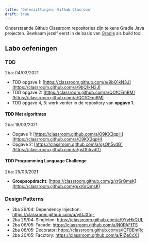 ```yaml
---
title: 'Oefenzittingen: Github Clasroom'
draft: true
---
```


Onderstaande Github Classroom repositories zijn telkens Gradle Java projecten. Bewkaam jezelf eerst in de basis van [Gradle](/dependency-management/gradle) als build tool.

## <a name="oef"></a>Labo oefeningen

### TDD

2ba: 04/03/2021

- TDD opgave 1: [https://classroom.github.com/a/9bQ1kN3J](https://classroom.github.com/a/9bQ1kN3J)
- TDD opgave 2: [https://classroom.github.com/a/QOfCEmRM](https://classroom.github.com/a/QOfCEmRM)
- TDD opgave 4, 5: werk verder in de repository van **opgave 1**.

#### TDD Met algoritmes

2ba: 18/03/2021

- Opgave 1: [https://classroom.github.com/a/O9KX3qpH](https://classroom.github.com/a/O9KX3qpH)
- Opgave 2: [https://classroom.github.com/a/gsOh5vdG](https://classroom.github.com/a/gsOh5vdG)

#### TDD Programming Language Challenge

2ba: 25/03/2021

- **Groepsopdracht**: [https://classroom.github.com/g/xr6rQmsK](https://classroom.github.com/g/xr6rQmsK)

### Design Patterns

- 2ba 29/04: Dependency Injection: https://classroom.github.com/a/yjOJXtq-
- 2ba 29/04: Singleton: https://classroom.github.com/a/9YvHkQUL
- 2ba 06/05: Facade: https://classroom.github.com/a/N0PAFfTS
- 2ba 06/05: Decorator: https://classroom.github.com/a/iQFBBmRc
- 2ba 20/05: Facctory: https://classroom.github.com/a/RIZeCcX1

